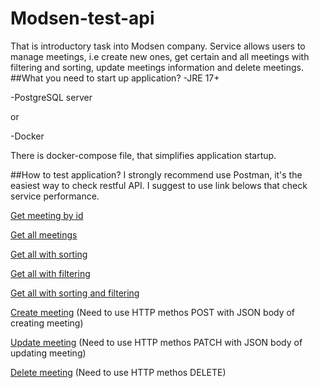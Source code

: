 # Modsen-test-api
That is introductory task into Modsen company.
Service allows users to manage meetings, i.e
create new ones, get certain and all meetings
with filtering and sorting, update meetings information and
delete meetings.
##What you need to start up application?
-JRE 17+

-PostgreSQL server

or

-Docker

There is docker-compose file, that simplifies
application startup.

##How to test application?
I strongly recommend use Postman, it's the easiest
way to check restful API. I suggest to use link belows
that check service performance.

[Get meeting by id](http://localhost:8080/meetings/1)

[Get all meetings](http://localhost:8080/meetings)

[Get all with sorting](http://localhost:8080/meetings?sort_param=topic&sort_type=asc&sort_param=startDate&sort_type=asc)

[Get all with filtering](http://localhost:8080/meetings?search_param=topic&search_info=2&search_param=organizer&search_info=2)

[Get all with sorting and filtering](http://localhost:8080/meetings?sort_param=topic&sort_type=desc&search_param=organizer&search_info=3)

[Create meeting](http://localhost:8080/meetings) (Need to use HTTP methos POST with JSON body of creating meeting)

[Update meeting](http://localhost:8080/meetings/1) (Need to use HTTP methos PATCH with JSON body of updating meeting)

[Delete meeting](http://localhost:8080/meetings/1) (Need to use HTTP methos DELETE)


